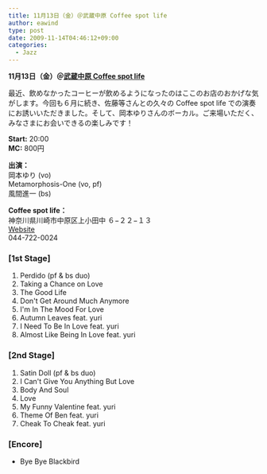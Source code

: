 ```yaml
---
title: 11月13日（金）＠武蔵中原 Coffee spot life
author: eawind
type: post
date: 2009-11-14T04:46:12+09:00
categories:
  - Jazz
---
```

**11月13日（金）＠[武蔵中原 Coffee spot life](http://www2.tba.t-com.ne.jp/cslife/)**

最近、飲めなかったコーヒーが飲めるようになったのはここのお店のおかげな気がします。今回も６月に続き、佐藤等さんとの久々の Coffee spot life での演奏にお誘いいただきました。そして、岡本ゆりさんのボーカル。ご来場いただく、みなさまにお会いできるの楽しみです！

**Start:** 20:00  
**MC:** 800円

**出演：**  
岡本ゆり (vo)  
Metamorphosis-One (vo, pf)  
風間進一 (bs)

**Coffee spot life：**  
神奈川県川崎市中原区上小田中 ６−２２−１３  
[Website](http://www2.tba.t-com.ne.jp/cslife/)  
044-722-0024

### [1st Stage]
1. Perdido (pf & bs duo)  
2. Taking a Chance on Love  
3. The Good Life  
4. Don't Get Around Much Anymore  
5. I'm In The Mood For Love  
6. Autumn Leaves feat. yuri  
7. I Need To Be In Love feat. yuri  
8. Almost Like Being In Love feat. yuri  

### [2nd Stage]
1. Satin Doll (pf & bs duo)  
2. I Can't Give You Anything But Love  
3. Body And Soul  
4. Love  
5. My Funny Valentine feat. yuri  
6. Theme Of Ben feat. yuri  
7. Cheak To Cheak feat. yuri  

### [Encore]
- Bye Bye Blackbird  
